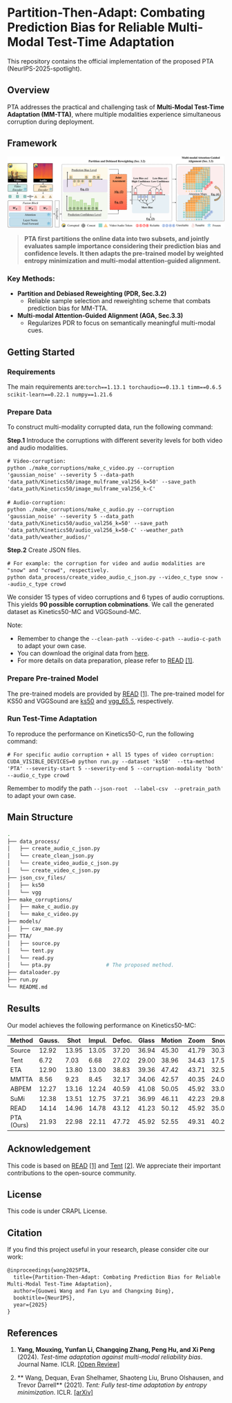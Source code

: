 # Partition-Then-Adapt: Combating Prediction Bias for Reliable Multi-Modal Test-Time Adaptation
This repository contains the official implementation of the proposed PTA (NeurIPS-2025-spotlight).
## Overview
PTA addresses the practical and challenging task of **Multi-Modal Test-Time Adaptation (MM-TTA)**, where multiple modalities experience simultaneous corruption during deployment.
## Framework
[![Framework Overview](Framework.png)](Framework.png)
> **PTA first partitions the online data into two subsets, and jointly evaluates sample importance considering their prediction bias and confidence levels. It then adapts the pre-trained model by weighted entropy minimization and multi-modal attention-guided alignment.**
### Key Methods:
- **Partition and Debiased Reweighting (PDR, Sec.3.2)**
  - Reliable sample selection and reweighting scheme that combats prediction bias for MM-TTA.
- **Multi-modal Attention-Guided Alignment (AGA, Sec.3.3)**
  - Regularizes PDR to focus on semantically meaningful multi-modal cues.


## Getting Started


### Requirements
The main requirements are:```torch==1.13.1
torchaudio==0.13.1
timm==0.6.5
scikit-learn==0.22.1
numpy==1.21.6```


### Prepare Data
To construct multi-modality corrupted data, run the following command:

**Step.1**
Introduce the corruptions with different severity levels for both video and audio modalities.
```
# Video-corruption:
python ./make_corruptions/make_c_video.py --corruption 'gaussian_noise' --severity 5 --data-path 'data_path/Kinetics50/image_mulframe_val256_k=50' --save_path 'data_path/Kinetics50/image_mulframe_val256_k-C'

# Audio-corruption:
python ./make_corruptions/make_c_audio.py --corruption 'gaussian_noise' --severity 5 --data_path 'data_path/Kinetics50/audio_val256_k=50' --save_path 'data_path/Kinetics50/audio_val256_k=50-C' --weather_path 'data_path/weather_audios/'
```
**Step.2**
Create JSON files.
```
# For example: the corruption for video and audio modalities are "snow" and "crowd", respectively.
python data_process/create_video_audio_c_json.py --video_c_type snow --audio_c_type crowd 
```
We consider 15 types of video corruptions and 6 types of audio corruptions. This yields **90 possible corruption cobminations**. We call the generated dataset as Kinetics50-MC and VGGSound-MC.

Note:
  
  - Remember to change the ```--clean-path --video-c-path --audio-c-path``` to adapt your own case.
  - You can download the original data from [here](https://drive.google.com/drive/folders/1SWkNwTqI08xbNJgz-YU2TwWHPn5Q4z5b).
  - For more details on data preparation, please refer to [READ](https://github.com/XLearning-SCU/2024-ICLR-READ) [[1]](#ref1).

### Prepare Pre-trained Model
The pre-trained models are provided by [READ](https://github.com/XLearning-SCU/2024-ICLR-READ) [[1]](#ref1).
The pre-trained model for KS50 and VGGSound are [ks50](https://drive.google.com/file/d/1m38uCAfwL--RP6rWtOvGee4i2SfAzbjl/view?usp=sharing) and [vgg_65.5](https://www.dropbox.com/s/dl/f4wrbxv2unewss9/vgg_65.5.pth), respectively.

### Run Test-Time Adaptation
To reproduce the performance on Kinetics50-C, run the following command:
```eval
# For specific audio corruption + all 15 types of video corruption:
CUDA_VISIBLE_DEVICES=0 python run.py --dataset 'ks50'  --tta-method 'PTA' --severity-start 5 --severity-end 5 --corruption-modality 'both' --audio_c_type crowd
```
Remember to modify the path ```--json-root  --label-csv  --pretrain_path ``` to adapt your own case.

## Main Structure

```bash
.
├── data_process/              
│   ├── create_audio_c_json.py        
│   └── create_clean_json.py
│   └── create_video_audio_c_json.py
│   └── create_video_c_json.py    
├── json_csv_files/                 
│   ├── ks50     
│   └── vgg    
├── make_corruptions/                
│   ├── make_c_audio.py        
│   └── make_c_video.py        
├── models/               
│   ├── cav_mae.py
├── TTA/              
│   ├── source.py        
│   └── tent.py
│   └── read.py
│   └── pta.py                  # The proposed method.   
├── dataloader.py
├── run.py     
└── README.md             
```



## Results

Our model achieves the following performance on Kinetics50-MC:


| Method             | Gauss. | Shot | Impul. | Defoc. | Glass | Motion | Zoom | Snow | Frost | Fog | Brit. | Contr. | Elastic | Pixel | JPEG | Avg. | 
| ------------------ |--------|------|--------| -------|-------|--------|------|------|-------|-----|-------|--------|---------|-------|------|------|
| Source             |12.92	| 13.95	| 13.05	| 37.20	| 36.94	| 45.30	| 41.79	| 30.36	| 31.88	| 20.47	| 55.29	| 18.28	| 42.30	| 38.90	| 37.77	| 31.76|
| Tent               |6.72	| 7.03	| 6.68	| 27.02	| 29.00	| 38.96	| 34.43	| 17.50	| 22.22	| 8.30	| 53.42	| 9.95	| 36.02	| 28.71	| 29.79	| 23.72|
| ETA                |12.90	| 13.80	| 13.00	| 38.83	| 39.36	| 47.42	| 43.71	| 32.50	| 33.13	| 19.90	| 57.13	| 18.07	| 44.39	| 41.48	| 39.73	| 33.02|
| MMTTA              |8.56	| 9.23	| 8.45	| 32.17	| 34.06	| 42.57	| 40.35	| 24.06	| 28.02	| 11.62	| 55.53	| 12.88	| 40.93	| 35.96	| 35.17	| 27.97|
| ABPEM              |12.27	| 13.16	| 12.24	| 40.59	| 41.08	| 50.05	| 45.92	| 33.02	| 37.21	| 19.19	| 58.41	| 20.02	| 46.25	| 40.72	| 38.55	| 33.91|
| SuMi               |12.38	| 13.51	| 12.75	| 37.21	| 36.99	| 46.11	| 42.23	| 29.80	| 31.56	| 19.10	| 55.76	| 17.92	| 41.90	| 37.78	| 36.55	| 31.44|
| READ               |14.14	| 14.96	| 14.78	| 43.12	| 41.23	| 50.12	| 45.92	| 35.06	| 37.20	| 26.28	| 58.58	| 22.09	| 46.39	| 42.97	| 38.20	| 35.40|
| PTA (Ours)         |21.93	| 22.98	| 22.11 | 47.72	| 45.92 |	52.55 |	49.31 |	40.25 | 43.57	| 39.66 | 59.99 | 27.32 | 50.35	| 50.86 | 47.59	| 41.47|

## Acknowledgement
This code is based on [READ](https://github.com/XLearning-SCU/2024-ICLR-READ?tab=readme-ov-file) [[1]](#ref1) and [Tent](https://github.com/DequanWang/tent) [[2]](#ref2).
We appreciate their important contributions to the open-source community.

## License
This code is under CRAPL License.

## Citation
If you find this project useful in your research, please consider cite our work:
```
@inproceedings{wang2025PTA,
  title={Partition-Then-Adapt: Combating Prediction Bias for Reliable Multi-Modal Test-Time Adaptation},
  author={Guowei Wang and Fan Lyu and Changxing Ding},
  booktitle={NeurIPS},
  year={2025}
}
```

## References
1. <a name="ref1">**Yang, Mouxing, Yunfan Li, Changqing Zhang, Peng Hu, and Xi Peng** (2024). *Test-time adaptation against multi-modal reliability bias*. Journal Name. ICLR.
   [[Open Review]](https://openreview.net/pdf?id=TPZRq4FALB)
   
3. <a name="ref2">** Wang, Dequan, Evan Shelhamer, Shaoteng Liu, Bruno Olshausen, and Trevor Darrell** (2021). *Tent: Fully test-time adaptation by entropy minimization*. ICLR. 
   [[arXiv]](https://arxiv.org/pdf/2006.10726)  





